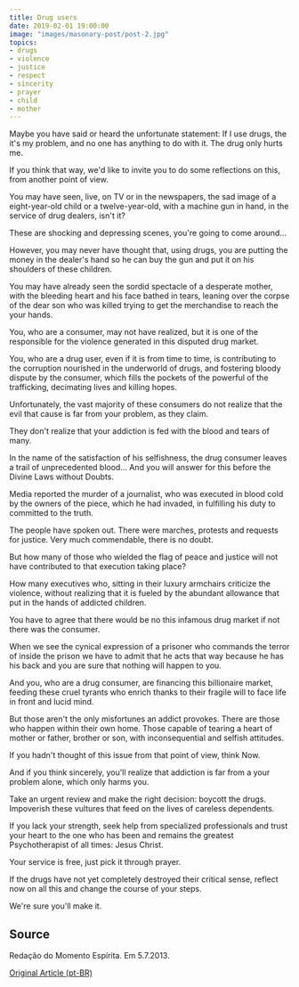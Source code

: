 ```yaml
---
title: Drug users
date: 2019-02-01 19:00:00
image: "images/masonary-post/post-2.jpg"
topics: 
- drugs
- violence
- justice
- respect
- sincerity
- prayer
- child
- mother
---
```


Maybe you have said or heard the unfortunate statement: If I use drugs, the
it's my problem, and no one has anything to do with it. The drug only hurts me.

If you think that way, we'd like to invite you to do some
reflections on this, from another point of view.

You may have seen, live, on TV or in the newspapers, the sad image of a
eight-year-old child or a twelve-year-old, with a
machine gun in hand, in the service of drug dealers, isn't it?

These are shocking and depressing scenes, you're going to come around...

However, you may never have thought that, using drugs, you are putting the
money in the dealer's hand so he can buy the gun and put it on his shoulders
of these children.

You may have already seen the sordid spectacle of a desperate mother, with the
bleeding heart and his face bathed in tears, leaning over the corpse of the
dear son who was killed trying to get the merchandise to reach the
your hands.

You, who are a consumer, may not have realized, but it is one of the
responsible for the violence generated in this disputed drug market.

You, who are a drug user, even if it is from time to time, is
contributing to the corruption nourished in the underworld of drugs, and fostering
bloody dispute by the consumer, which fills the pockets of the powerful of the
trafficking, decimating lives and killing hopes.

Unfortunately, the vast majority of these consumers do not realize that the evil that
cause is far from your problem, as they claim.

They don't realize that your addiction is fed with the blood and tears of many.

In the name of the satisfaction of his selfishness, the drug consumer leaves a trail of
unprecedented blood... And you will answer for this before the Divine Laws without
Doubts.

Media reported the murder of a journalist, who was executed in blood
cold by the owners of the piece, which he had invaded, in fulfilling his duty to
committed to the truth.

The people have spoken out. There were marches, protests and requests for justice. Very much
commendable, there is no doubt.

But how many of those who wielded the flag of peace and justice will not have
contributed to that execution taking place?

How many executives who, sitting in their luxury armchairs criticize the
violence, without realizing that it is fueled by the abundant allowance that
put in the hands of addicted children.

You have to agree that there would be no this infamous drug market if not
there was the consumer.

When we see the cynical expression of a prisoner who commands the terror of
inside the prison we have to admit that he acts that way because he has his back
and you are sure that nothing will happen to you.

And you, who are a drug consumer, are financing this billionaire market,
feeding these cruel tyrants who enrich thanks to their fragile will to
face life in front and lucid mind.

But those aren't the only misfortunes an addict provokes. There are those who
happen within their own home. Those capable of tearing a heart of
mother or father, brother or son, with inconsequential and selfish attitudes.

If you hadn't thought of this issue from that point of view, think
Now.

And if you think sincerely, you'll realize that addiction is far from a
your problem alone, which only harms you.

Take an urgent review and make the right decision: boycott the drugs. Impoverish
these vultures that feed on the lives of careless dependents.

If you lack your strength, seek help from specialized professionals and
trust your heart to the one who has been and remains the greatest Psychotherapist of
all times: Jesus Christ.

Your service is free, just pick it through prayer.

If the drugs have not yet completely destroyed their critical sense, reflect
now on all this and change the course of your steps.

We're sure you'll make it.

## Source
Redação do Momento Espírita.
Em 5.7.2013.

[Original Article (pt-BR)](http://www.momento.com.br/pt/ler_texto.php?id=800)
